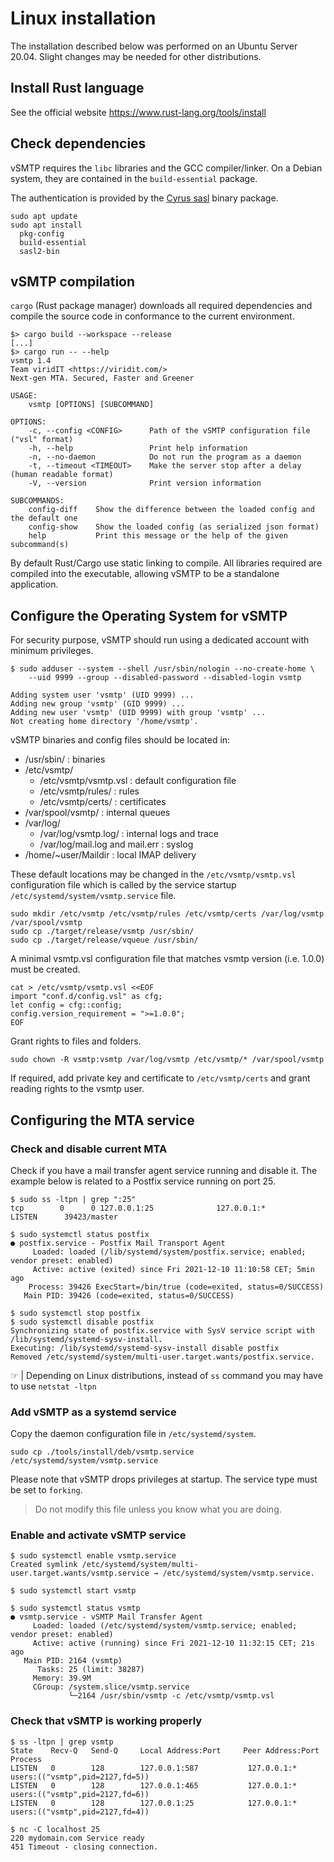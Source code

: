 # Linux installation

The installation described below was performed on an Ubuntu Server 20.04. Slight changes may be needed for other distributions.

## Install Rust language

See the official website <https://www.rust-lang.org/tools/install>

## Check dependencies

vSMTP requires the `libc` libraries and the GCC compiler/linker.
On a Debian system, they are contained in the `build-essential` package.

The authentication is provided by the [Cyrus sasl](https://www.cyrusimap.org/sasl) binary package.

```shell
sudo apt update
sudo apt install
  pkg-config 
  build-essential
  sasl2-bin
```

## vSMTP compilation

`cargo` (Rust package manager) downloads all required dependencies and compile the source code in conformance to the current environment.

```shell
$> cargo build --workspace --release
[...]
$> cargo run -- --help
vsmtp 1.4
Team viridIT <https://viridit.com/>
Next-gen MTA. Secured, Faster and Greener

USAGE:
    vsmtp [OPTIONS] [SUBCOMMAND]

OPTIONS:
    -c, --config <CONFIG>      Path of the vSMTP configuration file ("vsl" format)
    -h, --help                 Print help information
    -n, --no-daemon            Do not run the program as a daemon
    -t, --timeout <TIMEOUT>    Make the server stop after a delay (human readable format)
    -V, --version              Print version information

SUBCOMMANDS:
    config-diff    Show the difference between the loaded config and the default one
    config-show    Show the loaded config (as serialized json format)
    help           Print this message or the help of the given subcommand(s)
```

By default Rust/Cargo use static linking to compile. All libraries required are compiled into the executable, allowing vSMTP to be a standalone application.

## Configure the Operating System for vSMTP

For security purpose, vSMTP should run using a dedicated account with minimum privileges.

```shell
$ sudo adduser --system --shell /usr/sbin/nologin --no-create-home \
    --uid 9999 --group --disabled-password --disabled-login vsmtp
```

```shell
Adding system user 'vsmtp' (UID 9999) ...
Adding new group 'vsmtp' (GID 9999) ...
Adding new user 'vsmtp' (UID 9999) with group 'vsmtp' ...
Not creating home directory '/home/vsmtp'.
```

vSMTP binaries and config files should be located in:

- /usr/sbin/ : binaries
- /etc/vsmtp/
  - /etc/vsmtp/vsmtp.vsl : default configuration file
  - /etc/vsmtp/rules/ : rules
  - /etc/vsmtp/certs/ : certificates
- /var/spool/vsmtp/ : internal queues
- /var/log/
  - /var/log/vsmtp.log/ : internal logs and trace
  - /var/log/mail.log and mail.err : syslog
- /home/~user/Maildir : local IMAP delivery

These default locations may be changed in the `/etc/vsmtp/vsmtp.vsl` configuration file which is called by the service startup `/etc/systemd/system/vsmtp.service` file.

```shell
sudo mkdir /etc/vsmtp /etc/vsmtp/rules /etc/vsmtp/certs /var/log/vsmtp /var/spool/vsmtp
sudo cp ./target/release/vsmtp /usr/sbin/
sudo cp ./target/release/vqueue /usr/sbin/
```

A minimal vsmtp.vsl configuration file that matches vsmtp version (i.e. 1.0.0) must be created.

```shell
cat > /etc/vsmtp/vsmtp.vsl <<EOF
import "conf.d/config.vsl" as cfg;
let config = cfg::config;
config.version_requirement = ">=1.0.0";
EOF
```

Grant rights to files and folders.

```shell
sudo chown -R vsmtp:vsmtp /var/log/vsmtp /etc/vsmtp/* /var/spool/vsmtp
```

If required, add private key and certificate to `/etc/vsmtp/certs` and grant reading rights to the vsmtp user.

## Configuring the MTA service

### Check and disable current MTA

Check if you have a mail transfer agent service running and disable it. The example below is related to a Postfix service running on port 25.

```shell
$ sudo ss -ltpn | grep ":25"
tcp        0      0 127.0.0.1:25              127.0.0.1:*               LISTEN      39423/master
```

```shell
$ sudo systemctl status postfix
● postfix.service - Postfix Mail Transport Agent
     Loaded: loaded (/lib/systemd/system/postfix.service; enabled; vendor preset: enabled)
     Active: active (exited) since Fri 2021-12-10 11:10:58 CET; 5min ago
    Process: 39426 ExecStart=/bin/true (code=exited, status=0/SUCCESS)
   Main PID: 39426 (code=exited, status=0/SUCCESS)
```

```shell
$ sudo systemctl stop postfix
$ sudo systemctl disable postfix
Synchronizing state of postfix.service with SysV service script with /lib/systemd/systemd-sysv-install.
Executing: /lib/systemd/systemd-sysv-install disable postfix
Removed /etc/systemd/system/multi-user.target.wants/postfix.service.
```

&#9758; | Depending on Linux distributions, instead of `ss` command you may have to use `netstat -ltpn`

### Add vSMTP as a systemd service

Copy the daemon configuration file in `/etc/systemd/system`.

```shell
sudo cp ./tools/install/deb/vsmtp.service /etc/systemd/system/vsmtp.service
```

Please note that vSMTP drops privileges at startup. The service type must be set to `forking`. 

> Do not modify this file unless you know what you are doing.

### Enable and activate vSMTP service

```shell
$ sudo systemctl enable vsmtp.service
Created symlink /etc/systemd/system/multi-user.target.wants/vsmtp.service → /etc/systemd/system/vsmtp.service.

$ sudo systemctl start vsmtp

$ sudo systemctl status vsmtp
● vsmtp.service - vSMTP Mail Transfer Agent
     Loaded: loaded (/etc/systemd/system/vsmtp.service; enabled; vendor preset: enabled)
     Active: active (running) since Fri 2021-12-10 11:32:15 CET; 21s ago
   Main PID: 2164 (vsmtp)
      Tasks: 25 (limit: 38287)
     Memory: 39.9M
     CGroup: /system.slice/vsmtp.service
             └─2164 /usr/sbin/vsmtp -c /etc/vsmtp/vsmtp.vsl

```

### Check that vSMTP is working properly

```shell
$ ss -ltpn | grep vsmtp
State    Recv-Q   Send-Q     Local Address:Port     Peer Address:Port   Process
LISTEN   0        128        127.0.0.1:587           127.0.0.1:*       users:(("vsmtp",pid=2127,fd=5))
LISTEN   0        128        127.0.0.1:465           127.0.0.1:*       users:(("vsmtp",pid=2127,fd=6))
LISTEN   0        128        127.0.0.1:25            127.0.0.1:*       users:(("vsmtp",pid=2127,fd=4))

$ nc -C localhost 25
220 mydomain.com Service ready
451 Timeout - closing connection.
```
